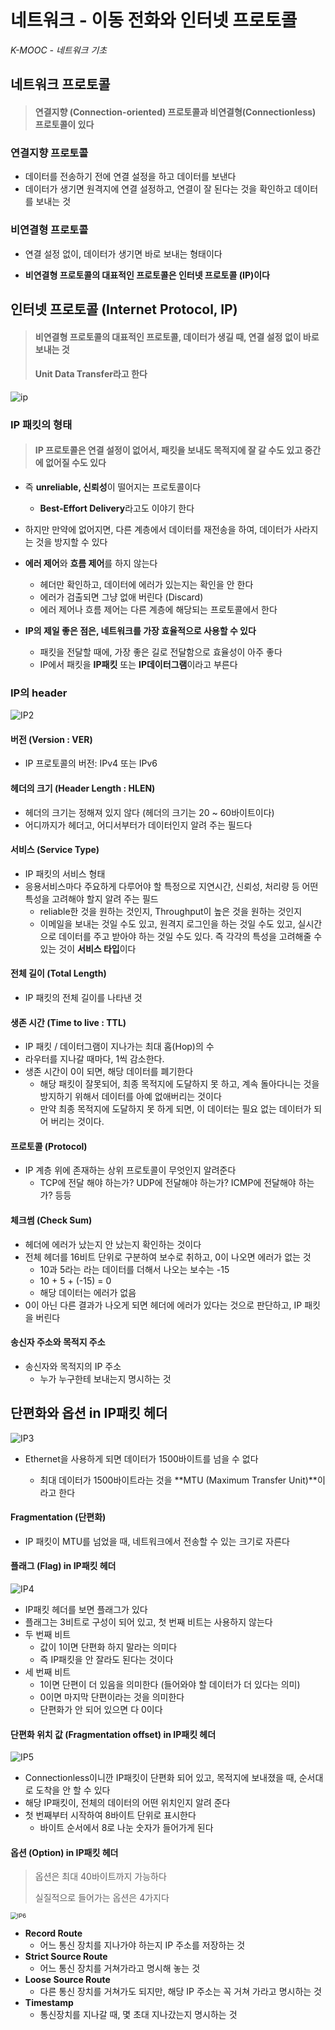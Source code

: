 # 네트워크 - 이동 전화와 인터넷 프로토콜

*K-MOOC - 네트워크 기초*



## 네트워크 프로토콜

> #### 연결지향 (Connection-oriented) 프로토콜과 비연결형(Connectionless) 프로토콜이 있다

### 연결지향 프로토콜

- 데이터를 전송하기 전에 연결 설정을 하고 데이터를 보낸다
- 데이터가 생기면 원격지에 연결 설정하고, 연결이 잘 된다는 것을 확인하고 데이터를 보내는 것



### 비연결형 프로토콜

- 연결 설정 없이, 데이터가 생기면 바로 보내는 형태이다

- **비연결형 프로토콜의 대표적인 프로토콜은 인터넷 프로토콜 (IP)이다**



## 인터넷 프로토콜 (Internet Protocol, IP)

> #### 비연결형 프로토콜의 대표적인 프로토콜, 데이터가 생길 때, 연결 설정 없이 바로 보내는 것
>
> #### Unit Data Transfer라고 한다

![ip](10_네트워크_이동전화와_인터넷_프로토콜.assets/ip.png)

### IP 패킷의 형태

> #### IP 프로토콜은 연결 설정이 없어서, 패킷을 보내도 목적지에 잘 갈 수도 있고 중간에 없어질 수도 있다

- 즉 **unreliable, 신뢰성**이 떨어지는 프로토콜이다

  - **Best-Effort Delivery**라고도 이야기 한다

- 하지만 만약에 없어지면, 다른 계층에서 데이터를 재전송을 하여, 데이터가 사라지는 것을 방지할 수 있다

- **에러 제어**와 **흐름 제어**를 하지 않는다

  - 헤더만 확인하고, 데이터에 에러가 있는지는 확인을 안 한다
  - 에러가 검출되면 그냥 없애 버린다 (Discard)
  - 에러 제어나 흐름 제어는 다른 계층에 해당되는 프로토콜에서 한다

- **IP의 제일 좋은 점은, 네트워크를 가장 효율적으로 사용할 수 있다**

  - 패킷을 전달할 때에, 가장 좋은 길로 전달함으로 효율성이 아주 좋다
  - IP에서 패킷을 **IP패킷** 또는 **IP데이터그램**이라고 부른다

  


### IP의 header

![IP2](10_네트워크_이동전화와_인터넷_프로토콜.assets/IP2.webp)

#### 버전 (Version : VER)

- IP 프로토콜의 버전: IPv4 또는 IPv6



#### 헤더의 크기 (Header Length : HLEN)

- 헤더의 크기는 정해져 있지 않다 (헤더의 크기는 20 ~ 60바이트이다)
- 어디까지가 헤더고, 어디서부터가 데이터인지 알려 주는 필드다



#### 서비스 (Service Type)

- IP 패킷의 서비스 형태
- 응용서비스마다 주요하게 다루어야 할 특정으로 지연시간, 신뢰성, 처리량 등 어떤 특성을 고려해야 할지 알려 주는 필드
  - reliable한 것을 원하는 것인지, Throughput이 높은 것을 원하는 것인지
  - 이메일을 보내는 것일 수도 있고, 원격지 로그인을 하는 것일 수도 있고, 실시간으로 데이터를 주고 받아야 하는 것일 수도 있다. 즉 각각의 특성을 고려해줄 수 있는 것이 **서비스 타입**이다



#### 전체 길이 (Total Length)

- IP 패킷의 전체 길이를 나타낸 것



#### 생존 시간 (Time to live : TTL)

- IP 패킷 / 데이터그램이 지나가는 최대 홉(Hop)의 수
- 라우터를 지나갈 때마다, 1씩 감소한다.
- 생존 시간이 0이 되면, 해당 데이터를 폐기한다
  - 해당 패킷이 잘못되어, 최종 목적지에 도달하지 못 하고, 계속 돌아다니는 것을 방지하기 위해서 데이터를 아예 없애버리는 것이다
  - 만약 최종 목적지에 도달하지 못 하게 되면, 이 데이터는 필요 없는 데이터가 되어 버리는 것이다.



#### 프로토콜 (Protocol)

- IP 계층 위에 존재하는 상위 프로토콜이 무엇인지 알려준다
  - TCP에 전달 해야 하는가? UDP에 전달해야 하는가? ICMP에 전달해야 하는가? 등등



#### 체크썸 (Check Sum)

- 헤더에 에러가 났는지 안 났는지 확인하는 것이다
- 전체 헤더를 16비트 단위로 구분하여 보수로 취하고, 0이 나오면 에러가 없는 것
  - 10과 5라는 라는 데이터를 더해서 나오는 보수는 -15
  - 10 + 5 + (-15) = 0
  - 해당 데이터는 에러가 없음
- 0이 아닌 다른 결과가 나오게 되면 헤더에 에러가 있다는 것으로 판단하고, IP 패킷을 버린다



#### 송신자 주소와 목적지 주소

- 송신자와 목적지의 IP 주소
  - 누가 누구한테 보내는지 명시하는 것



## 단편화와 옵션 in IP패킷 헤더

![IP3](10_네트워크_이동전화와_인터넷_프로토콜.assets/IP3.png)

- Ethernet을 사용하게 되면 데이터가 1500바이트를 넘을 수 없다

  - 최대 데이터가 1500바이트라는 것을 **MTU (Maximum Transfer Unit)**이라고 한다




#### Fragmentation (단편화)

- IP 패킷이 MTU를 넘었을 때, 네트워크에서 전송할 수 있는 크기로 자른다



#### 플래그 (Flag) in IP패킷 헤더

![IP4](10_네트워크_이동전화와_인터넷_프로토콜.assets/IP4.png)

- IP패킷 헤더를 보면 플래그가 있다
- 플래그는 3비트로 구성이 되어 있고, 첫 번째 비트는 사용하지 않는다
- 두 번째 비트
  - 값이 1이면 단편화 하지 말라는 의미다
  - 즉 IP패킷을 안 잘라도 된다는 것이다
- 세 번째 비트
  - 1이면 단편이 더 있음을 의미한다 (들어와야 할 데이터가 더 있다는 의미)
  - 0이면 마지막 단편이라는 것을 의미한다
  - 단편화가 안 되어 있으면 다 0이다



#### 단편화 위치 값 (Fragmentation offset) in IP패킷 헤더

![IP5](10_네트워크_이동전화와_인터넷_프로토콜.assets/IP5.png)

- Connectionless이니깐 IP패킷이 단편화 되어 있고, 목적지에 보내졌을 때, 순서대로 도착을 안 할 수 있다
- 해당 IP패킷이, 전체의 데이터의 어떤 위치인지 알려 준다
- 첫 번째부터 시작하여 8바이트 단위로 표시한다
  - 바이트 순서에서 8로 나눈 숫자가 들어가게 된다



#### 옵션 (Option) in IP패킷 헤더

> 옵션은 최대 40바이트까지 가능하다
>
> 실질적으로 들어가는 옵션은 4가지다

<img src="10_네트워크_이동전화와_인터넷_프로토콜.assets/IP6.png" alt="IP6" style="zoom:67%;" />

- **Record Route**
  - 어느 통신 장치를 지나가야 하는지 IP 주소를 저장하는 것
- **Strict Source Route**
  - 어느 통신 장치를 거쳐가라고 명시해 놓는 것
- **Loose Source Route**
  - 다른 통신 장치를 거쳐가도 되지만, 해당 IP 주소는 꼭 거쳐 가라고 명시하는 것
- **Timestamp**
  - 통신장치를 지나갈 때, 몇 초대 지나갔는지 명시하는 것



